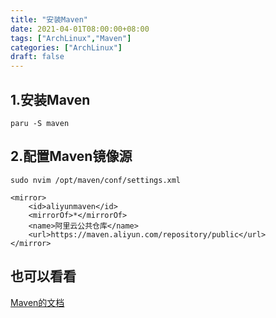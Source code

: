 ```yaml
---
title: "安装Maven"
date: 2021-04-01T08:00:00+08:00
tags: ["ArchLinux","Maven"]
categories: ["ArchLinux"]
draft: false
---
```


## 1.安装Maven

`paru -S maven`

## 2.配置Maven镜像源

`sudo nvim /opt/maven/conf/settings.xml`

```
<mirror>
    <id>aliyunmaven</id>
    <mirrorOf>*</mirrorOf>
    <name>阿里云公共仓库</name>
    <url>https://maven.aliyun.com/repository/public</url>
</mirror>
```

## 也可以看看

[Maven的文档](https://maven.apache.org/guides/index.html)
